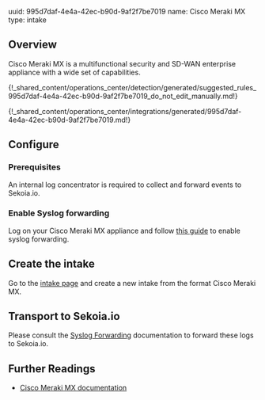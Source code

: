 uuid: 995d7daf-4e4a-42ec-b90d-9af2f7be7019
name: Cisco Meraki MX
type: intake

## Overview

Cisco Meraki MX is a multifunctional security and SD-WAN enterprise appliance with a wide set of capabilities.

{!_shared_content/operations_center/detection/generated/suggested_rules_995d7daf-4e4a-42ec-b90d-9af2f7be7019_do_not_edit_manually.md!}

{!_shared_content/operations_center/integrations/generated/995d7daf-4e4a-42ec-b90d-9af2f7be7019.md!}

## Configure

### Prerequisites

An internal log concentrator is required to collect and forward events to Sekoia.io.

### Enable Syslog forwarding

Log on your Cisco Meraki MX appliance and follow [this guide](https://documentation.meraki.com/General_Administration/Monitoring_and_Reporting/Syslog_Server_Overview_and_Configuration#Configure_Dashboard) to enable syslog forwarding.


## Create the intake

Go to the [intake page](https://app.sekoia.io/operations/intakes) and create a new intake from the format Cisco Meraki MX.

## Transport to Sekoia.io

Please consult the [Syslog Forwarding](../../../../ingestion_methods/sekoiaio_docker_concentrator/) documentation to forward these logs to Sekoia.io.

## Further Readings
- [Cisco Meraki MX documentation](https://documentation.meraki.com/MX)
